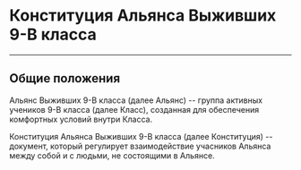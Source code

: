 # Конституция Альянса Выживших 9-В класса
--------------------------------
## Общие положения

Альянс Выживших 9-В класса (далее Альянс) -- группа активных учеников 9-В класса (далее Класс), созданная для обеспечения комфортных условий внутри Класса.

Конституция Альянса Выживших 9-В класса (далее Конституция) -- документ, который регулирует взаимодействие учасников Альянса между собой и с людьми, не состоящими в Альянсе.
